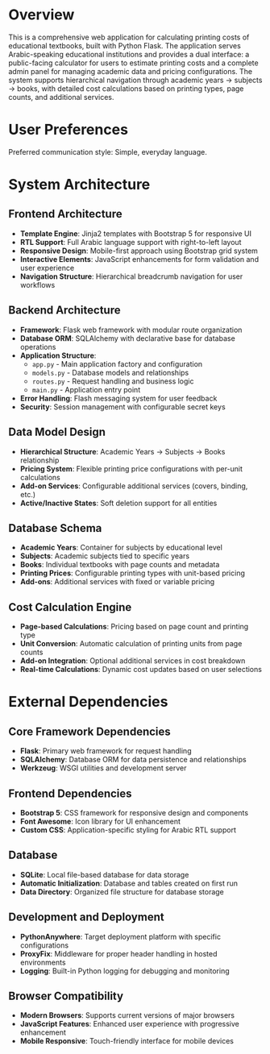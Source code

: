 # Overview

This is a comprehensive web application for calculating printing costs of educational textbooks, built with Python Flask. The application serves Arabic-speaking educational institutions and provides a dual interface: a public-facing calculator for users to estimate printing costs and a complete admin panel for managing academic data and pricing configurations. The system supports hierarchical navigation through academic years → subjects → books, with detailed cost calculations based on printing types, page counts, and additional services.

# User Preferences

Preferred communication style: Simple, everyday language.

# System Architecture

## Frontend Architecture
- **Template Engine**: Jinja2 templates with Bootstrap 5 for responsive UI
- **RTL Support**: Full Arabic language support with right-to-left layout
- **Responsive Design**: Mobile-first approach using Bootstrap grid system
- **Interactive Elements**: JavaScript enhancements for form validation and user experience
- **Navigation Structure**: Hierarchical breadcrumb navigation for user workflows

## Backend Architecture
- **Framework**: Flask web framework with modular route organization
- **Database ORM**: SQLAlchemy with declarative base for database operations
- **Application Structure**: 
  - `app.py` - Main application factory and configuration
  - `models.py` - Database models and relationships
  - `routes.py` - Request handling and business logic
  - `main.py` - Application entry point
- **Error Handling**: Flash messaging system for user feedback
- **Security**: Session management with configurable secret keys

## Data Model Design
- **Hierarchical Structure**: Academic Years → Subjects → Books relationship
- **Pricing System**: Flexible printing price configurations with per-unit calculations
- **Add-on Services**: Configurable additional services (covers, binding, etc.)
- **Active/Inactive States**: Soft deletion support for all entities

## Database Schema
- **Academic Years**: Container for subjects by educational level
- **Subjects**: Academic subjects tied to specific years
- **Books**: Individual textbooks with page counts and metadata
- **Printing Prices**: Configurable printing types with unit-based pricing
- **Add-ons**: Additional services with fixed or variable pricing

## Cost Calculation Engine
- **Page-based Calculations**: Pricing based on page count and printing type
- **Unit Conversion**: Automatic calculation of printing units from page counts
- **Add-on Integration**: Optional additional services in cost breakdown
- **Real-time Calculations**: Dynamic cost updates based on user selections

# External Dependencies

## Core Framework Dependencies
- **Flask**: Primary web framework for request handling
- **SQLAlchemy**: Database ORM for data persistence and relationships
- **Werkzeug**: WSGI utilities and development server

## Frontend Dependencies
- **Bootstrap 5**: CSS framework for responsive design and components
- **Font Awesome**: Icon library for UI enhancement
- **Custom CSS**: Application-specific styling for Arabic RTL support

## Database
- **SQLite**: Local file-based database for data storage
- **Automatic Initialization**: Database and tables created on first run
- **Data Directory**: Organized file structure for database storage

## Development and Deployment
- **PythonAnywhere**: Target deployment platform with specific configurations
- **ProxyFix**: Middleware for proper header handling in hosted environments
- **Logging**: Built-in Python logging for debugging and monitoring

## Browser Compatibility
- **Modern Browsers**: Supports current versions of major browsers
- **JavaScript Features**: Enhanced user experience with progressive enhancement
- **Mobile Responsive**: Touch-friendly interface for mobile devices